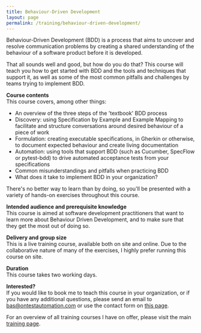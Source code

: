 ```yaml
---
title: Behaviour-Driven Development
layout: page
permalink: /training/behaviour-driven-development/
---
```

Behaviour-Driven Development (BDD) is a process that aims to uncover and resolve communication problems by creating a shared understanding of the behaviour of a software product before it is developed.

That all sounds well and good, but how do you do that? This course will teach you how to get started with BDD and the tools and techniques that support it, as well as some of the most common pitfalls and challenges by teams trying to implement BDD.

**Course contents**  
This course covers, among other things:

  * An overview of the three steps of the 'textbook' BDD process
  * Discovery: using Specification by Example and Example Mapping to facilitate and structure conversations around desired behaviour of a piece of work
  * Formulation: creating executable specifications, in Gherkin or otherwise, to document expected behaviour and create living documentation
  * Automation: using tools that support BDD (such as Cucumber, SpecFlow or pytest-bdd) to drive automated acceptance tests from your specifications
  * Common misunderstandings and pitfalls when practicing BDD
  * What does it take to implement BDD in your organization?

There's no better way to learn than by doing, so you'll be presented with a variety of hands-on exercises throughout this course.

**Intended audience and prerequisite knowledge**  
This course is aimed at software development practitioners that want to learn more about Behaviour Driven Development, and to make sure that they get the most out of doing so.

**Delivery and group size**  
This is a live training course, available both on site and online. Due to the collaborative nature of many of the exercises, I highly prefer running this course on site.

**Duration**  
This course takes two working days.

**Interested?**  
If you would like to book me to teach this course in your organization, or if you have any additional questions, please send an email to bas@ontestautomation.com or use the contact form on [this page](/contact/).

For an overview of all training courses I have on offer, please visit the main [training page](/training/).